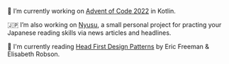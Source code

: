 
<!-- <p align="left"> <img src="https://komarev.com/ghpvc/?username=tomplum&label=Profile%20views&color=0e75b6&style=flat" alt="tomplum" /> </p> -->

<!-- <p align="left"> <a href="https://github.com/ryo-ma/github-profile-trophy"><img src="https://github-profile-trophy.vercel.app/?username=tomplum" alt="tomplum" /></a> </p> -->

🔭 I’m currently working on [Advent of Code 2022](https://github.com/TomPlum/advent-of-code-2022) in Kotlin.

:jp: I’m also working on [Nyusu](https://github.com/TomPlum/nyuusu), a small personal project for practing your Japanese reading skills via news articles and headlines.

📗 I'm currently reading [Head First Design Patterns](https://www.oreilly.com/library/view/head-first-design/0596007124/) by Eric Freeman & Elisabeth Robson.

<!--<a>
    <img 
        align="left"
        src="https://github-readme-stats.vercel.app/api?username=tomplum&show_icons=true&theme=dark&locale=en&hide=prs,contribs&include_all_commits=true&count_private=true&custom_title=Tom's GitHub Stats&card_width=300"
        alt="tomplum" 
    />
</a> -->

<!--<a>
    <img 
        align="left"
        src="https://github-readme-stats.vercel.app/api/top-langs?username=tomplum&theme=dark&show_icons=true&locale=en&layout=compact&langs_count=6"
        alt="tomplum" 
    />
</a>-->

